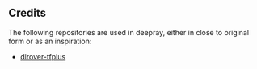 ## Credits

The following repositories are used in deepray, either in close to original form or as an inspiration:


* [dlrover-tfplus](https://github.com/intelligent-machine-learning/dlrover/tree/master/tfplus/tfplus/flash_attn)